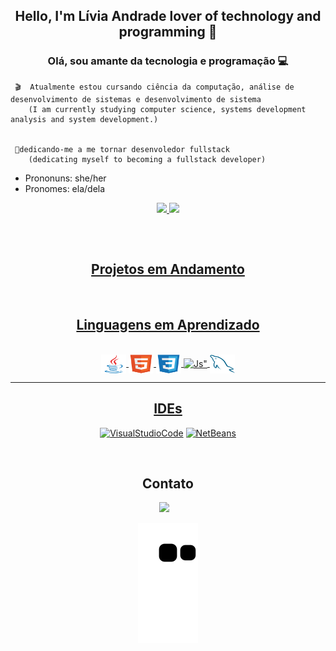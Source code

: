 
<h2 align="center"> 
  Hello, I'm Lívia Andrade lover of technology and programming 🎲
  </h2>
<h3 align="center">  
  Olá, sou amante da tecnologia e programação 💻
</h3>

```
 🎬  Atualmente estou cursando ciência da computação, análise de desenvolvimento de sistemas e desenvolvimento de sistema
    (I am currently studying computer science, systems development analysis and system development.)
   

 👾dedicando-me a me tornar desenvoledor fullstack
    (dedicating myself to becoming a fullstack developer)
```
   
-    Prononuns: she/her
-    Pronomes: ela/dela

<div align="center">
  <a href="https://beacons.al/livia-andrade">  
 <img altura="180em" src="https://github-readme-stats.vercel.app/api?username=livia-andrade&show_icons=true&theme=dracula&include_all_comits=true&count_private=true"/>
 <img altura="180em" src="https://github-readme-stats.vercel.app/api/top-langs/?username=livia-andrade&layout=compact&langs_count=16&theme=dracula"/>
</div>
  
  ##
  
  <!-- Projetos em Andamento -->

  <br>

<h2 align = center>
  Projetos em Andamento
</h2>
  
  <div align = "center">


</div>
  
<br>
  
  <!--Skills -->
 <h2 align = center>
 Linguagens em Aprendizado
</h2>
<div align="center">
 <div style="display: inline_block"><br>
   <img align="center" alt="Java" height="30" width="40"  src="https://raw.githubusercontent.com/devicons/devicon/master/icons/java/java-original.svg">
  <img align="center" alt="HTML" height="30" width="40" src="https://raw.githubusercontent.com/devicons/devicon/master/icons/html5/html5-original.svg">
  <img align="center" alt="CSS" height="30" width="40" src="https://raw.githubusercontent.com/devicons/devicon/master/icons/css3/css3-original.svg"">
  <img align="center" alt=Js" height="30" width="40" src="https://cdn.jsdelivr.net/gh/devicons/devicon/icons/javascript/javascript-original.svg">
  <img align="center" alt="MySql" height="30" width="40" src="https://raw.githubusercontent.com/devicons/devicon/master/icons/mysql/mysql-original.svg">

</div>
<hr>

<!--  Skills IDE -->

<h2 align = center>
  IDEs
</h2>

<a href = '#'>![VisualStudioCode](https://img.shields.io/badge/Visual_Studio_Code-0078D4?style=for-the-badge&logo=visual%20studio%20code&logoColor=black)</a>
<a href = '#'>![NetBeans](https://img.shields.io/badge/apache%20netbeans-1B6AC6?style=for-the-badge&logo=apache%20netbeans%20IDE&logoColor=black)</a>

<br>

<!-- Rodape -->

<h2 align = center>
   Contato 
</h2>

<div align="center"> 
 <img src="https://img.shields.io/badge/linkedin-%230077B5.svg?&style=for-the-badge&logo=linkedin&logoColor=black" />
  </a>&nbsp;&nbsp;
 
![Snake animation](https://github.com/livia-andrade/livia-andrade/blob/output/github-contribution-grid-snake.svg)
 
</div>

